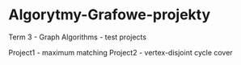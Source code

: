 # Algorytmy-Grafowe-projekty
Term 3 - Graph Algorithms - test projects

Project1 - maximum matching
Project2 - vertex-disjoint cycle cover
